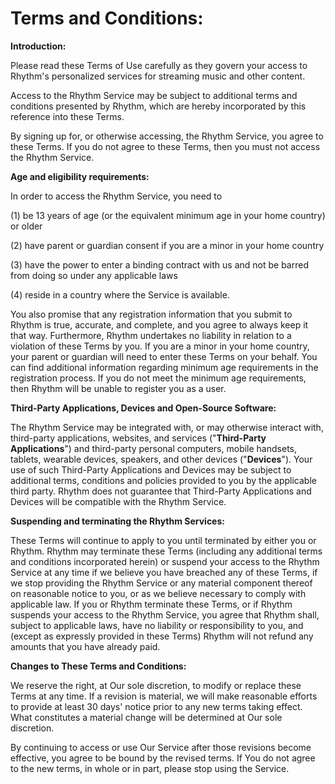 # Terms and Conditions:

**Introduction:**

Please read these Terms of Use carefully as they govern your access to Rhythm's personalized services for streaming music and other content.

Access to the Rhythm Service may be subject to additional terms and conditions presented by Rhythm, which are hereby incorporated by this reference into these Terms.

By signing up for, or otherwise accessing, the Rhythm Service, you agree to these Terms. If you do not agree to these Terms, then you must not access the Rhythm Service.

**Age and eligibility requirements:**

In order to access the Rhythm Service, you need to

(1) be 13 years of age (or the equivalent minimum age in your home country) or older

(2) have parent or guardian consent if you are a minor in your home country

(3) have the power to enter a binding contract with us and not be barred from doing so under any applicable laws

(4) reside in a country where the Service is available.

You also promise that any registration information that you submit to Rhythm is true, accurate, and complete, and you agree to always keep it that way. Furthermore, Rhythm undertakes no liability in relation to a violation of these Terms by you. If you are a minor in your home country, your parent or guardian will need to enter these Terms on your behalf. You can find additional information regarding minimum age requirements in the registration process. If you do not meet the minimum age requirements, then Rhythm will be unable to register you as a user.

**Third-Party Applications, Devices and Open-Source Software:**

The Rhythm Service may be integrated with, or may otherwise interact with, third-party applications, websites, and services ("**Third-Party Applications**") and third-party personal computers, mobile handsets, tablets, wearable devices, speakers, and other devices ("**Devices**"). Your use of such Third-Party Applications and Devices may be subject to additional terms, conditions and policies provided to you by the applicable third party. Rhythm does not guarantee that Third-Party Applications and Devices will be compatible with the Rhythm Service.

**Suspending and terminating the Rhythm Services:**

These Terms will continue to apply to you until terminated by either you or Rhythm. Rhythm may terminate these Terms (including any additional terms and conditions incorporated herein) or suspend your access to the Rhythm Service at any time if we believe you have breached any of these Terms, if we stop providing the Rhythm Service or any material component thereof on reasonable notice to you, or as we believe necessary to comply with applicable law. If you or Rhythm terminate these Terms, or if Rhythm suspends your access to the Rhythm Service, you agree that Rhythm shall, subject to applicable laws, have no liability or responsibility to you, and (except as expressly provided in these Terms) Rhythm will not refund any amounts that you have already paid.

**Changes to These Terms and Conditions:**

We reserve the right, at Our sole discretion, to modify or replace these Terms at any time. If a revision is material, we will make reasonable efforts to provide at least 30 days' notice prior to any new terms taking effect. What constitutes a material change will be determined at Our sole discretion.

By continuing to access or use Our Service after those revisions become effective, you agree to be bound by the revised terms. If You do not agree to the new terms, in whole or in part, please stop using the Service.